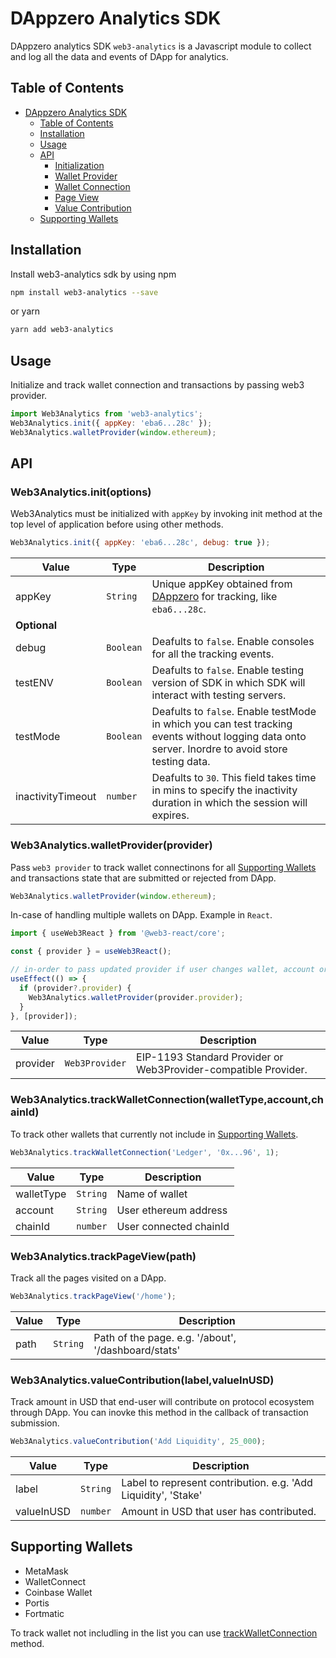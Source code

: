# DAppzero Analytics SDK

DAppzero analytics SDK `web3-analytics` is a Javascript module to collect and log all the data and events of DApp for analytics.

## Table of Contents

- [DAppzero Analytics SDK](#dappzero-analytics-sdk)
  - [Table of Contents](#table-of-contents)
  - [Installation](#installation)
  - [Usage](#usage)
  - [API](#api)
    - [Initialization](#web3analyticsinitoptions)
    - [Wallet Provider](#web3analyticswalletproviderprovider)
    - [Wallet Connection](#web3analyticstrackwalletconnectionwallettypeaccountchainid)
    - [Page View](#web3analyticstrackpageviewpath)
    - [Value Contribution](#web3analyticsvaluecontributionlabelvalueinusd)
  - [Supporting Wallets](#supporting-wallets)

## Installation

Install web3-analytics sdk by using npm

```bash
npm install web3-analytics --save
```

or yarn

```bash
yarn add web3-analytics
```

## Usage

Initialize and track wallet connection and transactions by passing web3 provider.

```js
import Web3Analytics from 'web3-analytics';
Web3Analytics.init({ appKey: 'eba6...28c' });
Web3Analytics.walletProvider(window.ethereum);
```

## API

### Web3Analytics.init(options)

Web3Analytics must be initialized with `appKey` by invoking init method at the top level of application before using other methods.

```js
Web3Analytics.init({ appKey: 'eba6...28c', debug: true });
```

<!-- Disable table formatting because Prettier messing it up. -->
<!-- prettier-ignore -->
| Value                   | Type    | Description                                                 |
| ------------------------| --------| ------------------------------------------------------------|
|  appKey                 |`String` | Unique appKey obtained from [DAppzero](http://dappzero.io) for tracking, like `eba6...28c`.|
| **Optional**            | | |
|  debug                  |`Boolean`| Deafults to `false`. Enable consoles for all the tracking events.|
|  testENV                |`Boolean`| Deafults to `false`. Enable testing version of SDK in which SDK will interact with testing servers.|
|  testMode               |`Boolean`| Deafults to `false`. Enable testMode in which you can test tracking events without logging data onto server. Inordre to avoid store testing data.|
|  inactivityTimeout      |`number` | Deafults to `30`. This field takes time in mins to specify the inactivity duration in which the session will expires.|

### Web3Analytics.walletProvider(provider)

Pass `web3 provider` to track wallet connectinons for all [Supporting Wallets](#supporting-wallets) and transactions state that are submitted or rejected from DApp.

```js
Web3Analytics.walletProvider(window.ethereum);
```

In-case of handling multiple wallets on DApp. Example in `React`.

```js
import { useWeb3React } from '@web3-react/core';

const { provider } = useWeb3React();

// in-order to pass updated provider if user changes wallet, account or chain.
useEffect(() => {
  if (provider?.provider) {
    Web3Analytics.walletProvider(provider.provider);
  }
}, [provider]);
```

<!-- Disable table formatting because Prettier messing it up. -->
<!-- prettier-ignore -->
| Value         | Type          | Description                                                    |
| --------------| --------------| ---------------------------------------------------------------|
| provider      |`Web3Provider` | EIP-1193 Standard Provider or Web3Provider-compatible Provider.|

### Web3Analytics.trackWalletConnection(walletType,account,chainId)

To track other wallets that currently not include in [Supporting Wallets](#supporting-wallets).

```js
Web3Analytics.trackWalletConnection('Ledger', '0x...96', 1);
```

<!-- Disable table formatting because Prettier messing it up. -->
<!-- prettier-ignore -->
| Value           | Type    | Description                                        |
| ----------------| --------| ---------------------------------------------------|
| walletType      |`String` | Name of wallet |
| account         |`String` | User ethereum address |
| chainId         |`number` | User connected chainId |

### Web3Analytics.trackPageView(path)

Track all the pages visited on a DApp.

```js
Web3Analytics.trackPageView('/home');
```

<!-- Disable table formatting because Prettier messing it up. -->
<!-- prettier-ignore -->
| Value           | Type    | Description                                        |
| ----------------| --------| ---------------------------------------------------|
| path            |`String` | Path of the page. e.g. '/about', '/dashboard/stats'|

### Web3Analytics.valueContribution(label,valueInUSD)

Track amount in USD that end-user will contribute on protocol ecosystem through DApp. You can inovke this method in the callback of transaction submission.

```js
Web3Analytics.valueContribution('Add Liquidity', 25_000);
```

<!-- Disable table formatting because Prettier messing it up. -->
<!-- prettier-ignore -->
| Value           | Type    | Description                                        |
| ----------------| --------| ---------------------------------------------------|
| label           |`String` | Label to represent contribution. e.g. 'Add Liquidity', 'Stake'|
| valueInUSD      |`number` | Amount in USD that user has contributed.           |

## Supporting Wallets

- MetaMask
- WalletConnect
- Coinbase Wallet
- Portis
- Fortmatic

To track wallet not includling in the list you can use [trackWalletConnection](#dzanalyticstrackwalletconnectionwallettypeaccountchainid) method.
